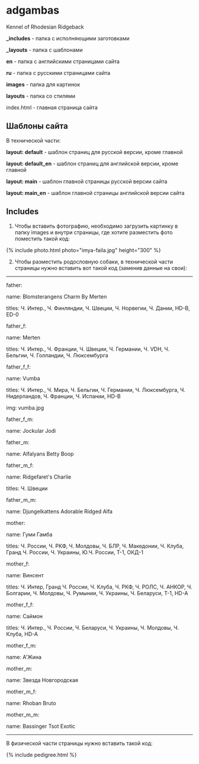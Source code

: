adgambas
========

Kennel of Rhodesian Ridgeback

<b>_includes</b> - папка с исполняющими заготовками

<b>_layouts</b> - папка с шаблонами

<b>en</b> - папка с английскими страницами сайта

<b>ru</b> - папка с русскими страницами сайта

<b>images</b> - папка для картинок

<b>layouts</b> - папка со стилями

index.html - главная страница сайта

Шаблоны сайта
-------

В технической части:

<b>layout: default</b> - шаблон страниц для русской версии, кроме главной

<b>layout: default_en</b> - шаблон страниц для английской версии, кроме главной

<b>layout: main</b> - шаблон главной страницы русской версии сайта

<b>layout: main_en</b> - шаблон главной страницы английской версии сайта


Includes
-------

1. Чтобы вставить фотографию, необходимо загрузить картинку в папку images и внутри страницы, где хотите разместить фото поместить такой код:

{% include photo.html photo="imya-faila.jpg" height="300" %}

2. Чтобы разместить родословную собаки, в технической части страницы нужно вставить вот такой код (заменив данные на свои):

---

father: 

  name: Blomsterangens Charm By Merten
  
  titles: Ч. Интер., Ч. Финляндии, Ч. Швеции, Ч. Норвегии, Ч. Дании, HD-B, ED-0
  
father_f: 

  name: Merten
  
  titles: Ч. Интер., Ч. Франции, Ч. Швеции, Ч. Германии, Ч. VDH, Ч. Бельгии, Ч. Голландии, Ч. Люксембурга
  
father_f_f: 

  name: Vumba
  
  titles: Ч. Интер., Ч. Мира, Ч. Бельгии, Ч. Германии, Ч. Люксембурга, Ч. Нидерландов, Ч. Франции, Ч. Испании, HD-B
  
  img: vumba.jpg
  
father_f_m: 

  name: Jockular Jodi
  
father_m: 

  name: Alfalyans Betty Boop
  
father_m_f: 

  name: Ridgefaret's Charlie
  
  titles: Ч. Швеции
  
father_m_m: 

  name: Djungelkattens Adorable Ridged Alfa
  
mother:

  name: Гуми Гамба
  
  titles: Ч. России, Ч. РКФ, Ч. Молдовы, Ч. БЛР, Ч. Македонии, Ч. Клуба, Гранд Ч. России, Ч. Украины, Ю.Ч. России, T-1, ОКД-1
  
mother_f:

  name: Винсент
  
  titles: Ч. Интер, Гранд Ч. России, Ч. Клуба, Ч. РКФ, Ч. РОЛС, Ч. АНКОР, Ч. Болгарии, Ч. Молдовы, Ч. Румынии, Ч. Украины, Ч. Беларуси, Т-1, HD-A
  
mother_f_f:

  name: Саймон
  
  titles: Ч. Интер., Ч. России, Ч. Беларуси, Ч. Украины, Ч. Молдовы, Ч. Клуба, HD-A
  
mother_f_m:

  name: А'Жина
  
mother_m:

  name: Звезда Новгородская
  
mother_m_f:

  name: Rhoban Bruto
  
mother_m_m:

  name: Bassinger Tsot Exotic
  
---

В физической части страницы нужно вставить такой код:

{% include pedigree.html %}

